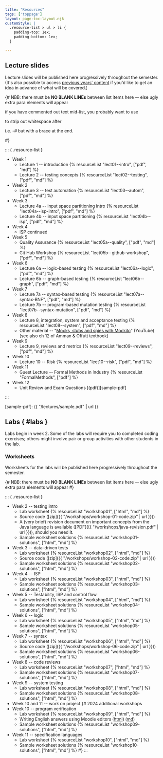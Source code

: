 ```yaml
---
title: "Resources"
tags: ['toppage']
layout: page-toc-layout.njk
customStyle: |
  .resource-list > ul > li {
    padding-top: 1ex;
    padding-bottom: 1ex;
  }

---
```


## Lecture slides

Lecture slides will be published here progressively throughout
the semester. (It's also possible to access
[previous years' content](/faq/#previous-content) if you'd
like to get an idea in advance of what will be covered.)

{#
  NBB: there must be **NO BLANK LINEs** between list items here -- else
       ugly extra para elements will appear

 
 if you have commented out text mid-list, you probably want to use

  <hyphen><end-comment> to strip out whitespace after

  i.e. -# but with a brace at the end.

#}


::: { .resource-list }

- Week 1
  - Lecture 1 -- introduction {% resourceList "lect01--intro", ["pdf", "md"] %}
  - Lecture 2 -- testing concepts {% resourceList "lect02--testing", ["pdf", "md"] %}
- Week 2
  - Lecture 3 -- test automation {% resourceList "lect03--autom", ["pdf", "md"] %}
- Week 3
  - Lecture 4a -- input space partitioning intro {% resourceList "lect04a--isp-intro", ["pdf", "md"] %}
  - Lecture 4b -- input space partitioning {% resourceList "lect04b--isp", ["pdf", "md"] %}
- Week 4
  - ISP continued
- Week 5
  - Quality Assurance {% resourceList "lect05a--quality", ["pdf", "md"] %}
  - Git Hub Workshop {% resourceList "lect05b--github-workshop", ["pdf", "md"] %}
- Week 6
  - Lecture 6a -- logic-based testing {% resourceList "lect06a--logic", ["pdf", "md"] %}
  - Lecture 6b -- graph-based testing {% resourceList "lect06b--graph", ["pdf", "md"] %}
- Week 7
  - Lecture 7a -- syntax-based testing {% resourceList "lect07a--syntax-BNF", ["pdf", "md"] %}
  - Lecture 7b -- program-based mutation testing       {% resourceList "lect07b--syntax-mutation", ["pdf", "md"] %}
- Week 8
  - Lecture 8, integration, system and acceptance testing {% resourceList "lect08--system", ["pdf", "md"] %}
  - Other material -- "[Mocks, stubs and spies with Mockito](https://youtu.be/xXO8ft-tsrY)" (YouTube) \
    (see also ch 12 of Amman & Offutt textbook)
- Week 9
  - Lecture 9, reviews and metrics  {% resourceList "lect09--reviews", ["pdf", "md"] %}
- Week 10
  - Lecture 10 -- Risk    {% resourceList "lect10--risk", ["pdf", "md"] %}
- Week 11
  - Guest Lecture -- Formal Methods in Industry {% resourceList "FormalMethods", ["pdf"] %}
- Week 12
  - Unit Review and Exam Questions  [(pdf)][sample-pdf]

:::

[sample-pdf]: {{ "/lectures/sample.pdf" | url }}

## Labs { #labs }

Labs begin in week 2.
Some of the labs will require you to completed coding
exercises; others might involve pair or group activities with other
students in the lab.

### Worksheets

Worksheets for the labs will be published here progressively throughout
the semester.

{#
  NBB: there must be **NO BLANK LINEs** between list items here -- else
       ugly extra para elements will appear
#}



::: { .resource-list }

- Week 2 -- testing intro
  - Lab worksheet {% resourceList "workshop01", ["html", "md"] %}
  - Source code ([zip]({{ "/workshops/workshop-01-code.zip" | url }}))
  - A (very brief) revision document on important concepts from the Java language is
    available ([PDF]({{ "/workshops/java-revision.pdf" | url }})), should you need it.
  - Sample worksheet solutions {% resourceList "workshop01-solutions", ["html", "md"] %}
- Week 3 -- data-driven tests
  - Lab worksheet {% resourceList "workshop02", ["html", "md"] %}
  - Source code ([zip]({{ "/workshops/workshop-02-code.zip" | url }}))
  - Sample worksheet solutions {% resourceList "workshop02-solutions", ["html", "md"] %}
- Week 4 -- ISP
  - Lab worksheet {% resourceList "workshop03", ["html", "md"] %}
  - Sample worksheet solutions {% resourceList "workshop03-solutions", ["html", "md"] %}
- Week 5 -- Testability, ISP and control flow
  - Lab worksheet {% resourceList "workshop04", ["html", "md"] %}
  - Sample worksheet solutions {% resourceList "workshop04-solutions", ["html", "md"] %}
- Week 6 -- logic
  - Lab worksheet {% resourceList "workshop05", ["html", "md"] %}
  - Sample worksheet solutions {% resourceList "workshop05-solutions", ["html", "md"] %}
- Week 7 -- syntax
  - Lab worksheet {% resourceList "workshop06", ["html", "md"] %}
  - Source code ([zip]({{ "/workshops/workshop-06-code.zip" | url }}))
  - Sample worksheet solutions {% resourceList "workshop06-solutions", ["html", "md"] %}
- Week 8 -- code reviews
  - Lab worksheet               {% resourceList "workshop07", ["html", "md"] %}
  - Sample worksheet solutions  {% resourceList "workshop07-solutions", ["html", "md"] %}
- Week 9 -- system testing
  - Lab worksheet               {% resourceList "workshop08", ["html", "md"] %}
  - Sample worksheet solutions  {% resourceList "workshop08-solutions", ["html", "md"] %}
- Week 10 and 11 -- work on project
{# 2024 additional workshops
- Week 10 -- program verification
  - Lab worksheet               {% resourceList "workshop09", ["html", "md"] %}
  - Writing English answers using Moodle editors ([html](/workshops/moodle-editors.html)) ([md](/workshops/moodle-editors.md))
  - Sample worksheet solutions  {% resourceList "workshop09-solutions", ["html", "md"] %}
- Week 11 -- specification languages
  - Lab worksheet               {% resourceList "workshop10", ["html", "md"] %}
  - Sample worksheet solutions  {% resourceList "workshop10-solutions", ["html", "md"] %}
#}
:::


<!--
  vim: tw=92
-->
